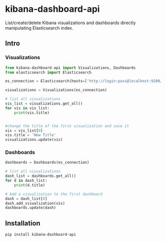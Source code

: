# kibana-dashboard-api
List/create/delete Kibana visualizations and dashboards directly manipulating Elasticsearch index.

## Intro

### Visualizations

```python
from kibana-dashboard-api import Visualizations, Dashboards
from elasticsearch import Elasticsearch

es_connection = Elasticsearch(hosts=['http://login:pass@localhost:9200/'])

visualizations = Visualizations(es_connection)

# list all visualizations
vis_list = visualizations.get_all()
for vis in vis_list:
    print(vis.title)


#change the title of the first visualization and save it
vis = vis_list[0]
vis.title = 'New Title'
visualizations.update(vis)

```

### Dashboards

```python
dashboards = Dashboards(es_connection)

# list all visualizations
dash_list = dashboards.get_all()
for d in dash_list:
    print(d.title)

# Add a visualization to the first dashboard
dash = dash_list[0]
dash.add_visualization(vis)
dashboards.update(dash)
```

## Installation

``` 
pip install kibana-dashboard-api
```


